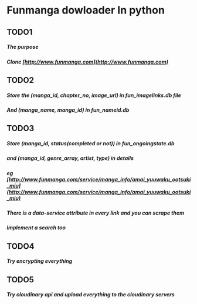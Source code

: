 # Funmanga dowloader In python

## TODO1

##### The purpose

##### Clone [http://www.funmanga.com](http://www.funmanga.com)

## TODO2

##### Store the (manga_id, chapter_no, image_url) in fun_imagelinks.db file

##### And (manga_name, manga_id) in fun_nameid.db

## TODO3

##### Store (manga_id, status(completed or not)) in fun_ongoingstate.db

##### and (manga_id, genre_array, artist, type) in details 

##### eg [http://www.funmanga.com/service/manga_info/amai_yuuwaku_ootsuki_miu](http://www.funmanga.com/service/manga_info/amai_yuuwaku_ootsuki_miu)

##### There is a data-service attribute in every link and you can scrape them

##### Implement a search too

## TODO4

##### Try encrypting everything

## TODO5

##### Try cloudinary api and upload everything to the cloudinary servers 
